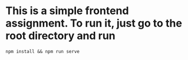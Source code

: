 # This is a simple frontend assignment. To run it, just go to the root directory and run

```
npm install && npm run serve
```